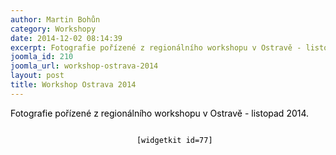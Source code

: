 ```yaml
---
author: Martin Bohůn
category: Workshopy
date: 2014-12-02 08:14:39
excerpt: Fotografie pořízené z regionálního workshopu v Ostravě - listopad 2014
joomla_id: 210
joomla_url: workshop-ostrava-2014
layout: post
title: Workshop Ostrava 2014
---
```


<p>
 <span style="color: #000000;">
  Fotografie pořízené z regionálního workshopu v Ostravě - listopad 2014.
 </span>
</p>
<p style="text-align: center;">
 <span style="color: #000000;">
  <code>
   [widgetkit id=77]
  </code>
 </span>
</p>